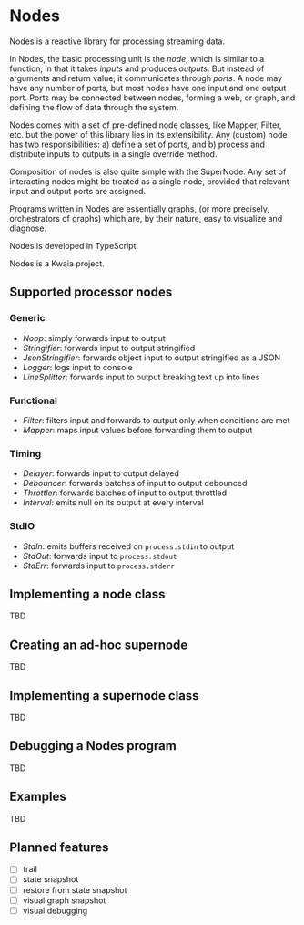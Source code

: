 Nodes
=====

Nodes is a reactive library for processing streaming data.

In Nodes, the basic processing unit is the *node*, which is similar to a 
function, in that it takes *inputs* and produces *outputs*. But instead of 
arguments and return value, it communicates through *ports*. A node may have 
any number of ports, but most nodes have one input and one output port. Ports
may be connected between nodes, forming a web, or graph, and defining the 
flow of data through the system.

Nodes comes with a set of pre-defined node classes, like Mapper, Filter, etc.
but the power of this library lies in its extensibility. Any (custom) node 
has two responsibilities: a) define a set of ports, and b) process and 
distribute inputs to outputs in a single override method.

Composition of nodes is also quite simple with the SuperNode. Any set of  
interacting nodes might be treated as a single node, provided that relevant  
input and output ports are assigned.

Programs written in Nodes are essentially graphs, (or more precisely,  
orchestrators of graphs) which are, by their nature, easy to visualize and  
diagnose.

Nodes is developed in TypeScript.

Nodes is a Kwaia project.

Supported processor nodes
-------------------------

### Generic

- *Noop*: simply forwards input to output
- *Stringifier*: forwards input to output stringified
- *JsonStringifier*: forwards object input to output stringified as a JSON
- *Logger*: logs input to console
- *LineSplitter*: forwards input to output breaking text up into lines

### Functional

- *Filter*: filters input and forwards to output only when conditions are met
- *Mapper*: maps input values before forwarding them to output

### Timing

- *Delayer*: forwards input to output delayed
- *Debouncer*: forwards batches of input to output debounced
- *Throttler*: forwards batches of input to output throttled
- *Interval*: emits null on its output at every interval

### StdIO

- *StdIn*: emits buffers received on `process.stdin` to output
- *StdOut*: forwards input to `process.stdout`
- *StdErr*: forwards input to `process.stderr`

Implementing a node class
-------------------------

TBD

Creating an ad-hoc supernode
----------------------------

TBD

Implementing a supernode class
------------------------------

TBD

Debugging a Nodes program
-------------------------

TBD

Examples
--------

TBD

Planned features
----------------

- [ ] trail
- [ ] state snapshot
- [ ] restore from state snapshot
- [ ] visual graph snapshot
- [ ] visual debugging
